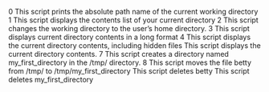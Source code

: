 0 This script prints the absolute path name of the current working directory
1 This script displays the contents list of your current directory
2 This script changes the working directory to the user’s home directory.
3 This script displays current directory contents in a long format
4 This script displays the current directory contents, including hidden files
This script displays the current directory contents.
7 This script creates a directory named my_first_directory in the /tmp/ directory.
8 This script moves the file betty from /tmp/ to /tmp/my_first_directory
This script deletes betty
This script deletes my_first_directory
